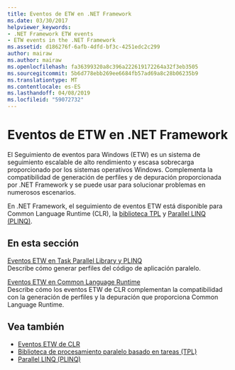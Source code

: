 ```yaml
---
title: Eventos de ETW en .NET Framework
ms.date: 03/30/2017
helpviewer_keywords:
- .NET Framework ETW events
- ETW events in the .NET Framework
ms.assetid: d186276f-6afb-4dfd-bf3c-4251edc2c299
author: mairaw
ms.author: mairaw
ms.openlocfilehash: fa36399320a8c396a222619172264a32f3eb3505
ms.sourcegitcommit: 5b6d778ebb269ee6684fb57ad69a8c28b06235b9
ms.translationtype: MT
ms.contentlocale: es-ES
ms.lasthandoff: 04/08/2019
ms.locfileid: "59072732"
---
```

# <a name="etw-events-in-the-net-framework"></a>Eventos de ETW en .NET Framework
El Seguimiento de eventos para Windows (ETW) es un sistema de seguimiento escalable de alto rendimiento y escasa sobrecarga proporcionado por los sistemas operativos Windows. Complementa la compatibilidad de generación de perfiles y de depuración proporcionada por .NET Framework y se puede usar para solucionar problemas en numerosos escenarios.  
  
 En .NET Framework, el seguimiento de eventos ETW está disponible para Common Language Runtime (CLR), la [biblioteca TPL](../../../docs/standard/parallel-programming/task-parallel-library-tpl.md) y [Parallel LINQ (PLINQ)](../../../docs/standard/parallel-programming/parallel-linq-plinq.md).  
  
## <a name="in-this-section"></a>En esta sección  
 [Eventos ETW en Task Parallel Library y PLINQ](../../../docs/framework/performance/etw-events-in-task-parallel-library-and-plinq.md)  
 Describe cómo generar perfiles del código de aplicación paralelo.  
  
 [Eventos ETW en Common Language Runtime](../../../docs/framework/performance/etw-events-in-the-common-language-runtime.md)  
 Describe cómo los eventos ETW de CLR complementan la compatibilidad con la generación de perfiles y la depuración que proporciona Common Language Runtime.  
  
## <a name="see-also"></a>Vea también

- [Eventos ETW de CLR](../../../docs/framework/performance/clr-etw-events.md)
- [Biblioteca de procesamiento paralelo basado en tareas (TPL)](../../../docs/standard/parallel-programming/task-parallel-library-tpl.md)
- [Parallel LINQ (PLINQ)](../../../docs/standard/parallel-programming/parallel-linq-plinq.md)
